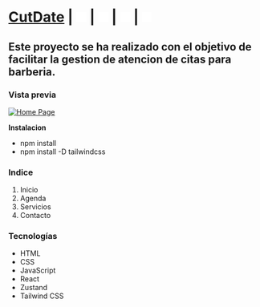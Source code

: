 # [CutDate](https://cutdate.netlify.app/) | [<img src="/src/assets/instagram.svg" width="20" heigth="20">](https://www.instagram.com/devjeffrey/) | [<img src="/src/assets/linkedin.svg" width="20" heigth="20">](https://www.linkedin.com/in/dev-jeffrey/) | [<img src="/src/assets/github.svg" width="20" heigth="20">](https://github.com/MADDOG25) | [<img src="/src/assets/youtube.svg" width="20" heigth="20">](https://www.youtube.com/channel/UCYt3thoR8nfBXE69jpQ7WNA)

## Este proyecto se ha realizado con el objetivo de facilitar la gestion de atencion de citas para barberia.

### Vista previa
[![Home Page]()](https://cutdate.netlify.app/)

**Instalacion**
- npm install
- npm install -D tailwindcss

### **Indice**

1. Inicio
2. Agenda
3. Servicios
4. Contacto

### **Tecnologías**

- HTML
- CSS
- JavaScript
- React
- Zustand
- Tailwind CSS